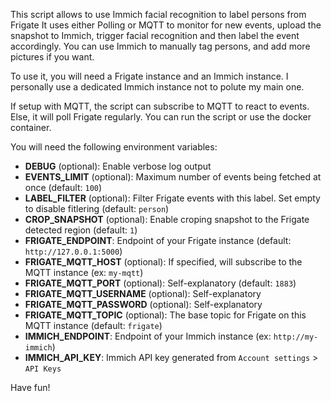 This script allows to use Immich facial recognition to label persons from Frigate
It uses either Polling or MQTT to monitor for new events, upload the snapshot to Immich, trigger facial recognition and then label the event accordingly.
You can use Immich to manually tag persons, and add more pictures if you want.

To use it, you will need a Frigate instance and an Immich instance. I personally use a dedicated Immich instance not to polute my main one.

If setup with MQTT, the script can subscribe to MQTT to react to events. Else, it will poll Frigate regularly.
You can run the script or use the docker container.

You will need the following environment variables:
- **DEBUG** (optional): Enable verbose log output
- **EVENTS_LIMIT** (optional): Maximum number of events being fetched at once (default: `100`)
- **LABEL_FILTER** (optional): Filter Frigate events with this label. Set empty to disable fitlering (default: `person`)
- **CROP_SNAPSHOT** (optional): Enable croping snapshot to the Frigate detected region (default: `1`)
- **FRIGATE_ENDPOINT**: Endpoint of your Frigate instance (default: `http://127.0.0.1:5000`)
- **FRIGATE_MQTT_HOST** (optional): If specified, will subscribe to the MQTT instance (ex: `my-mqtt`)
- **FRIGATE_MQTT_PORT** (optional): Self-explanatory (default: `1883`)
- **FRIGATE_MQTT_USERNAME** (optional): Self-explanatory
- **FRIGATE_MQTT_PASSWORD** (optional): Self-explanatory
- **FRIGATE_MQTT_TOPIC** (optional): The base topic for Frigate on this MQTT instance (default: `frigate`)
- **IMMICH_ENDPOINT**: Endpoint of your Immich instance (ex: `http://my-immich`)
- **IMMICH_API_KEY**: Immich API key generated from `Account settings` > `API Keys`

Have fun!
